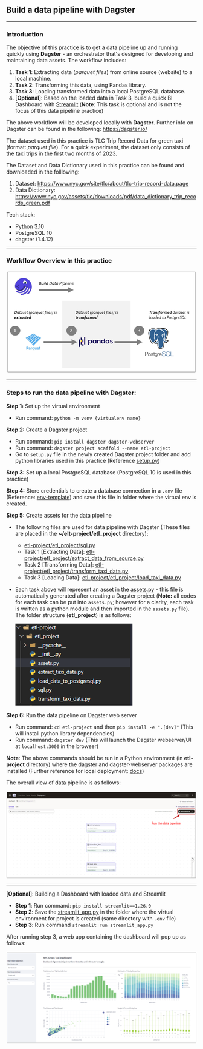 ## Build a data pipeline with Dagster
---

### Introduction
The objective of this practice is to get a data pipeline up and running quickly using **Dagster** - an orchestrator that's designed for developing and maintaining data assets. The workflow includes:
1. **Task 1**: Extracting data (*parquet files*) from online source (website) to a local machine.
2. **Task 2**: Transforming this data, using Pandas library.
3. **Task 3**: Loading transformed data into a local PostgreSQL database.
4. [**Optional**]: Based on the loaded data in Task 3, build a quick BI Dashboard with [Streamlit](https://streamlit.io/) (**Note**: This task is optional and is not the focus of this data pipeline practice)

The above workflow will be developed locally with **Dagster**. Further info on Dagster can be found in the following: https://dagster.io/

The dataset used in this practice is TLC Trip Record Data for green taxi (format: *parquet file*). For a quick experiment, the dataset only consists of the taxi trips in the first two months of 2023.

The Dataset and Data Dictionary used in this practice can be found and downloaded in the folllowing:
1. Dataset: https://www.nyc.gov/site/tlc/about/tlc-trip-record-data.page
2. Data Dictionary: https://www.nyc.gov/assets/tlc/downloads/pdf/data_dictionary_trip_records_green.pdf

Tech stack:
- Python 3.10
- PostgreSQL 10
- dagster (1.4.12)

---
### Workflow Overview in this practice

  ![workflow](https://github.com/DoThNg/Data-Engineering-Projects/blob/main/4_ETL_Dagster/docs/dagster_project_workflow.png)

---

### Steps to run the data pipeline with Dagster:
**Step 1:** Set up the virtual environment 
- Run command: `python -m venv {virtualenv name}`

**Step 2:** Create a Dagster project
- Run command: ```pip install dagster dagster-webserver```
- Run command: ```dagster project scaffold --name etl-project```
- Go to `setup.py` file in the newly created Dagster project folder and add python libraries used in this practice (Reference [setup.py](https://github.com/DoThNg/Data-Engineering-Projects/blob/main/4_ETL_Dagster/etl-project/setup.py)) 

**Step 3:** Set up a local PostgreSQL database (PostgreSQL 10 is used in this practice)

**Step 4:** Store credentials to create a database connection in a `.env` file (Reference: [env-template](https://github.com/DoThNg/Data-Engineering-Projects/blob/main/4_ETL_Dagster/env-template)) and save this file in folder where the virtual env is created. 

**Step 5:** Create assets for the data pipeline

- The following files are used for data pipeline with Dagster (These files are placed in the **~/elt-project/etl_project** directory):

    - [etl-project/etl_project/sql.py](https://github.com/DoThNg/Data-Engineering-Projects/blob/main/4_ETL_Dagster/etl-project/etl_project/sql.py)
    - Task 1 [Extracting Data]: [etl-project/etl_project/extract_data_from_source.py](https://github.com/DoThNg/Data-Engineering-Projects/blob/main/4_ETL_Dagster/etl-project/etl_project/extract_taxi_data.py)
    - Task 2 [Transforming Data]: [etl-project/etl_project/transform_taxi_data.py](https://github.com/DoThNg/Data-Engineering-Projects/blob/main/4_ETL_Dagster/etl-project/etl_project/transform_taxi_data.py)
    - Task 3 [Loading Data]: [etl-project/etl_project/load_taxi_data.py](https://github.com/DoThNg/Data-Engineering-Projects/blob/main/4_ETL_Dagster/etl-project/etl_project/load_data_to_postgresql.py)

- Each task above will represent an asset in the [assets.py](https://github.com/DoThNg/Data-Engineering-Projects/blob/main/4_ETL_Dagster/etl-project/etl_project/assets.py) - this file is automatically generated after creating a Dagster project (**Note:** all codes for each task can be put into `assets.py`; however for a clarity, each task is written as a python module and then imported in the `assets.py` file). The folder structure (**etl_project**) is as follows:

  ![etl_project](https://github.com/DoThNg/Data-Engineering-Projects/blob/main/4_ETL_Dagster/docs/etl_project.png)

**Step 6:** Run the data pipeline on Dagster web server
- Run command: ```cd etl-project``` and then ```pip install -e ".[dev]"``` (This will install python library dependencies)
- Run command: ```dagster dev``` (This will launch the Dagster webserver/UI at `localhost:3000` in the browser)

**Note**: The above commands should be run in a Python environment (in **etl-project** directory) where the dagster and dagster-webserver packages are installed (Further reference for local deployment: [docs](https://docs.dagster.io/guides/running-dagster-locally))

The overall view of data pipeline is as follows:

  ![data pipeline](https://github.com/DoThNg/Data-Engineering-Projects/blob/main/4_ETL_Dagster/docs/dagster_data_pipeline.png)

---

[**Optional**]: Building a Dashboard with loaded data and Streamlit 
- **Step 1**: Run command: `pip install streamlit==1.26.0`
- **Step 2**: Save the [streamlit_app.py](https://github.com/DoThNg/Data-Engineering-Projects/blob/main/4_ETL_Dagster/streamlit_app.py) in the folder where the virtual environment for project is created (same directory with `.env` file)
- **Step 3**: Run command `streamlit run streamlit_app.py`   

After running step 3, a web app containing the dashboard will pop up as follows:

![streamlit_app](https://github.com/DoThNg/Data-Engineering-Projects/blob/main/4_ETL_Dagster/docs/taxi_dashboard.png)



